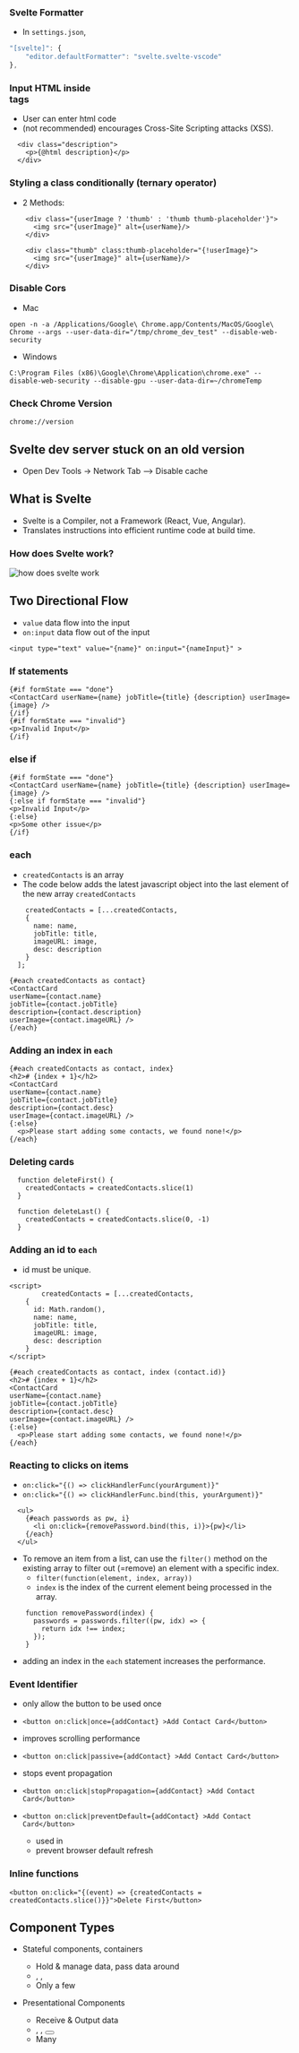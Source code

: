 ### Svelte Formatter

- In `settings.json`,
```js
"[svelte]": {
    "editor.defaultFormatter": "svelte.svelte-vscode"
},
```

### Input HTML inside <div></div> tags

- User can enter html code
- (not recommended) encourages Cross-Site Scripting attacks (XSS).

```svelte
  <div class="description">
    <p>{@html description}</p>
  </div>
```

### Styling a class conditionally (ternary operator)

- 2 Methods:

```svelte
    <div class="{userImage ? 'thumb' : 'thumb thumb-placeholder'}">
      <img src="{userImage}" alt={userName}/>
    </div>
```

```svelte
    <div class="thumb" class:thumb-placeholder="{!userImage}">
      <img src="{userImage}" alt={userName}/>
    </div>
```

### Disable Cors

- Mac

```
open -n -a /Applications/Google\ Chrome.app/Contents/MacOS/Google\ Chrome --args --user-data-dir="/tmp/chrome_dev_test" --disable-web-security
```

- Windows

```
C:\Program Files (x86)\Google\Chrome\Application\chrome.exe" --disable-web-security --disable-gpu --user-data-dir=~/chromeTemp
```

### Check Chrome Version

`chrome://version`

## Svelte dev server stuck on an old version

- Open Dev Tools -> Network Tab --> Disable cache

## What is Svelte

- Svelte is a Compiler, not a Framework (React, Vue, Angular).
- Translates instructions into efficient runtime code at build time.

### How does Svelte work?

<img src="./pics/how-does-svelte-work.png" alt="how does svelte work" />

## Two Directional Flow

- `value` data flow into the input
- `on:input` data flow out of the input

```
<input type="text" value="{name}" on:input="{nameInput}" >
```

### If statements

```svelte
{#if formState === "done"}
<ContactCard userName={name} jobTitle={title} {description} userImage={image} />
{/if}
{#if formState === "invalid"}
<p>Invalid Input</p>
{/if}
```

### else if

```svelte
{#if formState === "done"}
<ContactCard userName={name} jobTitle={title} {description} userImage={image} />
{:else if formState === "invalid"}
<p>Invalid Input</p>
{:else}
<p>Some other issue</p>
{/if}
```

### each

- `createdContacts` is an array
- The code below adds the latest javascript object into the last element of the new array `createdContacts`

```svelte
    createdContacts = [...createdContacts,
    {
      name: name,
      jobTitle: title,
      imageURL: image,
      desc: description
    }
  ];
```

```svelte
{#each createdContacts as contact}
<ContactCard
userName={contact.name}
jobTitle={contact.jobTitle}
description={contact.description}
userImage={contact.imageURL} />
{/each}
```

### Adding an index in `each`

```svelte
{#each createdContacts as contact, index}
<h2># {index + 1}</h2>
<ContactCard
userName={contact.name}
jobTitle={contact.jobTitle}
description={contact.desc}
userImage={contact.imageURL} />
{:else}
  <p>Please start adding some contacts, we found none!</p>
{/each}
```

### Deleting cards

```svelte
  function deleteFirst() {
    createdContacts = createdContacts.slice(1)
  }

  function deleteLast() {
    createdContacts = createdContacts.slice(0, -1)
  }
```

### Adding an id to `each`

- id must be unique.
```svelte
<script>
        createdContacts = [...createdContacts,
    {
      id: Math.random(),
      name: name,
      jobTitle: title,
      imageURL: image,
      desc: description
    }
</script>

{#each createdContacts as contact, index (contact.id)}
<h2># {index + 1}</h2>
<ContactCard
userName={contact.name}
jobTitle={contact.jobTitle}
description={contact.desc}
userImage={contact.imageURL} />
{:else}
  <p>Please start adding some contacts, we found none!</p>
{/each}
```

### Reacting to clicks on items

- `on:click="{() => clickHandlerFunc(yourArgument)}"`
- `on:click="{() => clickHandlerFunc.bind(this, yourArgument)}"`

```svelte
  <ul>
	{#each passwords as pw, i}
	  <li on:click={removePassword.bind(this, i)}>{pw}</li>
	{/each}
  </ul>
```

- To remove an item from a list, can use the `filter()` method on the existing array to filter out (=remove) an element with a specific index.
  - `filter(function(element, index, array))`
  - `index` is the index of the current element being processed in the array.

```svelte
	function removePassword(index) {
	  passwords = passwords.filter((pw, idx) => {
		return idx !== index;
	  });
	}
```

- adding an index in the `each` statement increases the performance.

### Event Identifier

- only allow the button to be used once
- `<button on:click|once={addContact} >Add Contact Card</button>`

- improves scrolling performance
- `<button on:click|passive={addContact} >Add Contact Card</button>`

- stops event propagation
- `<button on:click|stopPropagation={addContact} >Add Contact Card</button>`

- `<button on:click|preventDefault={addContact} >Add Contact Card</button>`
    - used in <forms></forms>
    - prevent browser default refresh

### Inline functions

```svelte
<button on:click="{(event) => {createdContacts = createdContacts.slice()}}">Delete First</button>
```

## Component Types

- Stateful components, containers

  - Hold & manage data, pass data around
  - <App>, <Products>, <Checkout>
  - Only a few

- Presentational Components
  - Receive & Output data
  - <Modal>, <Card>, <Button>
  - Many

